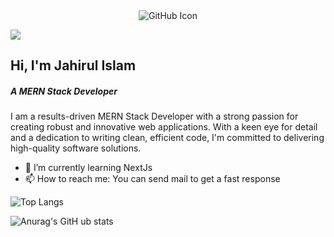 <div style="margin: 0 auto; text-align: center;">
    <img src="https://media.licdn.com/dms/image/D5616AQH_MGOO9hb1hg/profile-displaybackgroundimage-shrink_350_1400/0/1691398463805?e=1703116800&v=beta&t=PksvZcAAezlAdhH6GLXwSCWuUIzr9bxURgANL-EhyzI" alt="GitHub Icon">
</div>


![](https://komarev.com/ghpvc/?username=jahirul94)


<h2>Hi, I'm Jahirul Islam</h2>
<h5>A  MERN Stack Developer</h5> 

<p>I am a results-driven MERN Stack Developer with a strong passion for creating robust and innovative web applications. With a keen eye for detail and a dedication to writing clean, efficient code, I'm committed to delivering high-quality software solutions.</p>

- 🌱 I’m currently learning NextJs 
- 📫 How to reach me: You can send mail to get a fast response 

        
![Top Langs](https://github-readme-stats.vercel.app/api/top-langs/?username=jahirul94&layout=compact)

![Anurag's GitH ub stats](https://github-readme-stats.vercel.app/api?username=jahirul94&show_icons=true&theme=transparant)   
  




